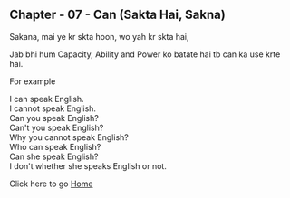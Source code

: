## Chapter - 07 - Can (Sakta Hai, Sakna)

Sakana, mai ye kr skta hoon, wo yah kr skta hai,

Jab bhi hum Capacity, Ability and Power ko batate hai tb can ka use krte hai.

For example 

I can speak English.<br>
I cannot speak English.<br>
Can you speak English?<br>
Can't you speak English?<br>
Why you cannot speak English?<br>
Who can speak English?<br>
Can she speak English?<br>
I don't whether she speaks English or not.<br>


Click here to go [Home](/courses/english/readme.md)